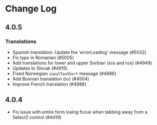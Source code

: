 # Change Log

## 4.0.5

### Translations
- Spanish translation: Update the 'errorLoading' message (#5032)
- Fix typo in Romanian (#5005)
- Add translations for lower and upper Sorbian (`dsb` and `hsb`) (#4949)
- Updates to Slovak (#4915)
- Fixed Norwegian `inputTooShort` message (#4896)
- Add Bosnian translation (`bs`) (#4504)
- Improve French translation (#4988)

## 4.0.4
- Fix issue with entire form losing focus when tabbing away from a Select2 control (#4419)
